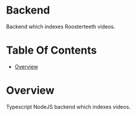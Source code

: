 # Backend
Backend which indexes Roosterteeth videos.

# Table Of Contents
- [Overview](#overview)

# Overview
Typescript NodeJS backend which indexes videos.
